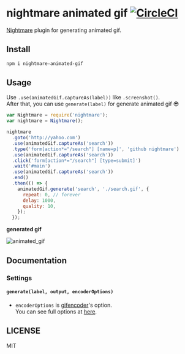 # nightmare animated gif [![CircleCI](https://circleci.com/gh/cakecatz/nightmare-animated-gif/tree/master.svg?style=svg)](https://circleci.com/gh/cakecatz/nightmare-animated-gif/tree/master)

[Nightmare](https://github.com/segmentio/nightmare) plugin for generating animated gif.

## Install

```bash
npm i nightmare-animated-gif
```

## Usage

Use `.use(animatedGif.captureAs(label))` like `.screenshot()`.  
After that, you can use `generate(label)` for generate animated gif 😎

```javascript
var Nightmare = require('nightmare');
var nightmare = Nightmare();

nightmare
  .goto('http://yahoo.com')
  .use(animatedGif.captureAs('search'))
  .type('form[action*="/search"] [name=p]', 'github nightmare')
  .use(animatedGif.captureAs('search'))
  .click('form[action*="/search"] [type=submit]')
  .wait('#main')
  .use(animatedGif.captureAs('search'))
  .end()
  .then(() => {
    animatedGif.generate('search', './search.gif', {
      repeat: 0, // forever
      delay: 1000,
      quality: 10,
    });  
  });
```

**generated gif**

![animated_gif](https://cloud.githubusercontent.com/assets/6136383/16363987/25690ae0-3c17-11e6-876c-65f31547257f.gif)


## Documentation

### Settings

#### `generate(label, output, encoderOptions)`

- `encoderOptions` is [gifencoder](https://github.com/eugeneware/gifencoder)'s option.  
  You can see full options at [here](https://github.com/eugeneware/gifencoder/blob/master/lib/GIFEncoder.js#L37).

## LICENSE
MIT
